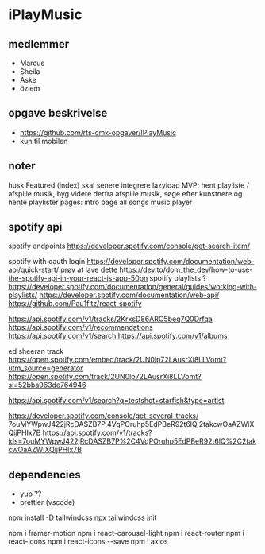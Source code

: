 # iPlayMusic

## medlemmer

- Marcus
- Sheila
- Aske
- özlem

## opgave beskrivelse

- https://github.com/rts-cmk-opgaver/IPlayMusic
- kun til mobilen

## noter

husk Featured (index) skal senere integrere lazyload
MVP:
  hent playliste / afspille musik, byg videre derfra
  afspille musik, søge efter kunstnere og hente playlister
  pages:
    intro page
    all songs
    music player

## spotify api

spotify endpoints
  https://developer.spotify.com/console/get-search-item/

spotify with oauth login
  https://developer.spotify.com/documentation/web-api/quick-start/
    prøv at lave dette
  https://dev.to/dom_the_dev/how-to-use-the-spotify-api-in-your-react-js-app-50pn
spotify playlists ?
  https://developer.spotify.com/documentation/general/guides/working-with-playlists/
https://developer.spotify.com/documentation/web-api/
https://github.com/Pau1fitz/react-spotify

https://api.spotify.com/v1/tracks/2KrxsD86ARO5beq7Q0Drfqa
https://api.spotify.com/v1/recommendations
https://api.spotify.com/v1/search
https://api.spotify.com/v1/albums

ed sheeran track
https://open.spotify.com/embed/track/2UN0lp72LAusrXi8LLVomt?utm_source=generator
https://open.spotify.com/track/2UN0lp72LAusrXi8LLVomt?si=52bba963de764946

https://api.spotify.com/v1/search?q=testshot+starfish&type=artist


https://developer.spotify.com/console/get-several-tracks/
7ouMYWpwJ422jRcDASZB7P,4VqPOruhp5EdPBeR92t6lQ,2takcwOaAZWiXQijPHIx7B
https://api.spotify.com/v1/tracks?ids=7ouMYWpwJ422jRcDASZB7P%2C4VqPOruhp5EdPBeR92t6lQ%2C2takcwOaAZWiXQijPHIx7B

## dependencies

- yup ??
- prettier (vscode)

npm install -D tailwindcss
npx tailwindcss init

npm i framer-motion
npm i react-carousel-light
npm i react-router
npm i react-icons
npm i react-icons --save
npm i axios
